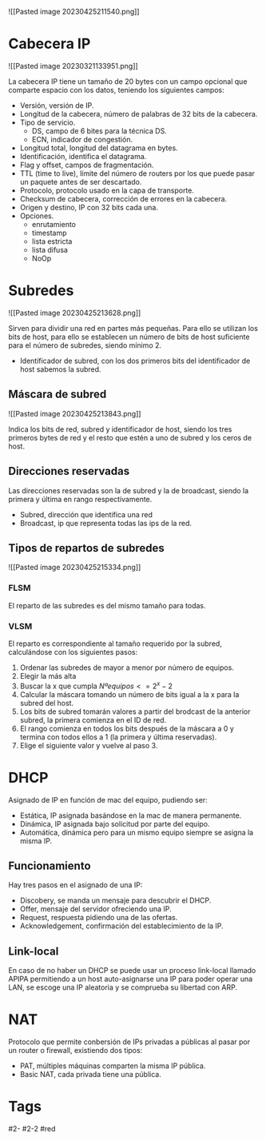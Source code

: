 
![[Pasted image 20230425211540.png]]

# Cabecera IP

![[Pasted image 20230321133951.png]]

La cabecera IP tiene un tamaño de 20 bytes con un campo opcional que comparte espacio con los datos, teniendo los siguientes campos:
- Versión, versión de IP.
- Longitud de la cabecera, número de palabras de 32 bits de la cabecera.
- Tipo de servicio.
	- DS, campo de 6 bites para la técnica DS.
	- ECN, indicador de congestión.
- Longitud total, longitud del datagrama en bytes.
- Identificación, identifica el datagrama.
- Flag y offset, campos de fragmentación.
- TTL (time to live), límite del número de routers por los que puede pasar un paquete antes de ser descartado.
- Protocolo, protocolo usado en la capa de transporte.
- Checksum de cabecera, corrección de errores en la cabecera.
- Origen y destino, IP con 32 bits cada una.
- Opciones.
	- enrutamiento
	- timestamp
	- lista estricta
	- lista difusa
	- NoOp

# Subredes

![[Pasted image 20230425213628.png]]

Sirven para dividir una red en partes más pequeñas. Para ello se utilizan los bits de host, para ello se establecen un número de bits de host suficiente para el número de subredes, siendo mínimo 2.
- Identificador de subred, con los dos primeros bits del identificador de host sabemos la subred.

## Máscara de subred

![[Pasted image 20230425213843.png]]

Indica los bits de red, subred y identificador de host, siendo los tres primeros bytes de red y el resto que estén a uno de subred y los ceros de host.
## Direcciones reservadas
Las direcciones reservadas son la de subred y la de broadcast, siendo la primera y última en rango respectivamente.
- Subred, dirección que identifica una red
- Broadcast, ip que representa todas las ips de la red.

## Tipos de repartos de subredes

![[Pasted image 20230425215334.png]]

### FLSM
El reparto de las subredes es del mismo tamaño para todas.
### VLSM
El reparto es correspondiente al tamaño requerido por la subred, calculándose con los siguientes pasos:
1. Ordenar las subredes de mayor a menor por número de equipos.
2. Elegir la más alta
3. Buscar la x que cumpla $Nºequipos <=2^{x}-2$
4. Calcular la máscara tomando un número de bits igual a la x para la subred del host.
5. Los bits de subred tomarán valores a partir del brodcast de la anterior subred, la primera comienza en el ID de red.
6. El rango comienza en todos los bits después de la máscara a 0 y termina con todos ellos a 1 (la primera y última reservadas).
7. Elige el siguiente valor y vuelve al paso 3.

# DHCP
Asignado de IP en función de mac del equipo, pudiendo ser:
- Estática, IP asignada basándose en la mac de manera permanente.
- Dinámica, IP asignada bajo solicitud por parte del equipo.
- Automática, dinámica pero para un mismo equipo siempre se asigna la misma IP.

## Funcionamiento
Hay tres pasos en el asignado de una IP:
- Discobery, se manda un mensaje para descubrir el DHCP.
- Offer, mensaje del servidor ofreciendo una IP.
- Request, respuesta pidiendo una de las ofertas.
- Acknowledgement, confirmación del establecimiento de la IP.

## Link-local
En caso de no haber un DHCP se puede usar un proceso link-local llamado APIPA permitiendo a un host auto-asignarse una IP para poder operar una LAN, se escoge una IP aleatoria y se comprueba su libertad con ARP.
# NAT
Protocolo que permite conbersión de IPs privadas a públicas al pasar por un router o firewall, existiendo dos tipos:
- PAT, múltiples máquinas comparten la misma IP pública.
- Basic NAT, cada privada tiene una pública.

# Tags
#2- 
#2-2 
#red